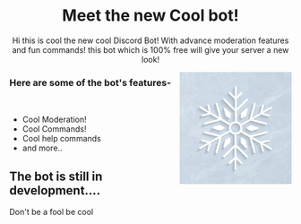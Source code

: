 <center>
<h1>Meet the new Cool bot!</h1>


<p>Hi this is cool the new cool Discord Bot! With advance moderation features and fun commands! this bot which is 100% free will give your server a new look!</p>

</center>

<img src="logo.jpg" height="200px" align="right">


<h3>Here are some of the bot's features-</h3>
<br>
<ul>
<li>Cool Moderation!</li>
<li>Cool Commands!</li>
<li>Cool help commands</li>
<li>and more..</li>
</ul>

<h2>The bot is still in development....</h2>
<p> Don't be a fool be cool</p>
